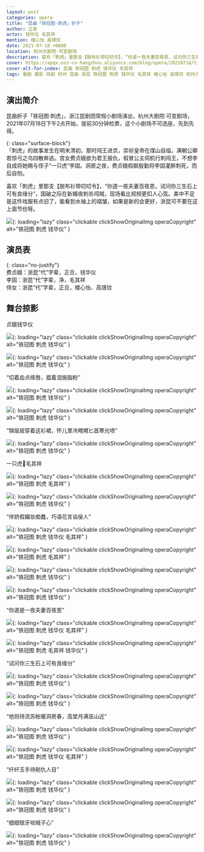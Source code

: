 ```yaml
---
layout: post
categories: opera
title: "昆曲「铁冠图·刺虎」折子"
author: 立泉
actor: 钱华仪 毛其祥
mention: 楼心怡 高璟玟
date: 2021-07-18 +0800
location: 杭州大剧院·可变剧场
description: 喜欢「刺虎」里那支【脱布衫带叨叨令】，“你道一夜夫妻百夜恩，试问你三生石上可有良缘分”，国破之际在新婚夜刺杀闯贼，现场看比视频更扣人心弦。美中不足是这件戏服有点旧了，能看到水袖上的褶皱，如果是新的会更好，浙昆可不要在这上面节俭呀。
cover: https://apqx.oss-cn-hangzhou.aliyuncs.com/blog/opera/20210718/tieguantu_cihu/DSC07085_thumb.jpg
cover-alt-for-index: 昆曲 铁冠图 刺虎 钱华仪 毛其祥
tags: 看剧 摄影 戏剧 杭州 昆曲 浙昆 铁冠图 刺虎 钱华仪 毛其祥 楼心怡 高璟玟 杭州大剧院·可变剧场
---
```


## 演出简介

昆曲折子「铁冠图·刺虎」，浙江昆剧团常规小剧场演出，杭州大剧院·可变剧场，2021年07月18日下午2点开始，提前30分钟检票，这个小剧场不可选座，先到先得。

{: class="surface-block"}  
「刺虎」的故事发生在明末清初，那时闯王进京，崇祯皇帝在煤山自缢，满朝公卿若惊弓之鸟四散奔逃。宫女费贞娥欲为君王报仇，假冒公主伺机行刺闯王，不想李自成将她赐与侄子“一只虎”李固。洞房之夜，费贞娥假献殷勤将李固灌醉刺死，而后自刎。

喜欢「刺虎」里那支【脱布衫带叨叨令】，“你道一夜夫妻百夜恩，试问你三生石上可有良缘分”，国破之际在新婚夜刺杀闯贼，现场看比视频更扣人心弦。美中不足是这件戏服有点旧了，能看到水袖上的褶皱，如果是新的会更好，浙昆可不要在这上面节俭呀。

![](https://apqx.oss-cn-hangzhou.aliyuncs.com/blog/opera/20210718/tieguantu_cihu/DSC07073_thumb.jpg){: loading="lazy" class="clickable clickShowOriginalImg operaCopyright" alt="铁冠图 刺虎 钱华仪" }

## 演员表

{: class="no-justify"}  
费贞娥：浙昆“代”字辈，正旦，钱华仪  
李固：浙昆“代”字辈，净，毛其祥  
侍女：浙昆“代”字辈，正旦，楼心怡、高璟玟  

## 舞台掠影

贞娥钱华仪

![](https://apqx.oss-cn-hangzhou.aliyuncs.com/blog/opera/20210718/tieguantu_cihu/DSC07013_thumb.jpg){: loading="lazy" class="clickable clickShowOriginalImg operaCopyright" alt="铁冠图 刺虎 钱华仪" }

![](https://apqx.oss-cn-hangzhou.aliyuncs.com/blog/opera/20210718/tieguantu_cihu/DSC07023_thumb.jpg){: loading="lazy" class="clickable clickShowOriginalImg operaCopyright" alt="铁冠图 刺虎 钱华仪" }

“切着齿点绛唇，揾着泪施脂粉”

![](https://apqx.oss-cn-hangzhou.aliyuncs.com/blog/opera/20210718/tieguantu_cihu/DSC07022_thumb.jpg){: loading="lazy" class="clickable clickShowOriginalImg operaCopyright" alt="铁冠图 刺虎 钱华仪" }

![](https://apqx.oss-cn-hangzhou.aliyuncs.com/blog/opera/20210718/tieguantu_cihu/DSC07024_thumb.jpg){: loading="lazy" class="clickable clickShowOriginalImg operaCopyright" alt="铁冠图 刺虎 钱华仪" }

“锦层层穿着这衫裙，怀儿里冷飕飕匕首寒光喷”

![](https://apqx.oss-cn-hangzhou.aliyuncs.com/blog/opera/20210718/tieguantu_cihu/DSC07076_thumb.jpg){: loading="lazy" class="clickable clickShowOriginalImg operaCopyright" alt="铁冠图 刺虎 钱华仪" }

一只虎🐯毛其祥

![](https://apqx.oss-cn-hangzhou.aliyuncs.com/blog/opera/20210718/tieguantu_cihu/DSC07041_thumb.jpg){: loading="lazy" class="clickable clickShowOriginalImg operaCopyright" alt="铁冠图 刺虎 毛其祥" }

![](https://apqx.oss-cn-hangzhou.aliyuncs.com/blog/opera/20210718/tieguantu_cihu/DSC07049_thumb.jpg){: loading="lazy" class="clickable clickShowOriginalImg operaCopyright" alt="铁冠图 刺虎 钱华仪" }

“佯娇假媚妆痴蠢，巧语花言谄佞人”

![](https://apqx.oss-cn-hangzhou.aliyuncs.com/blog/opera/20210718/tieguantu_cihu/DSC07052_thumb.jpg){: loading="lazy" class="clickable clickShowOriginalImg operaCopyright" alt="铁冠图 刺虎 钱华仪 毛其祥" }

![](https://apqx.oss-cn-hangzhou.aliyuncs.com/blog/opera/20210718/tieguantu_cihu/DSC07054_thumb.jpg){: loading="lazy" class="clickable clickShowOriginalImg operaCopyright" alt="铁冠图 刺虎 毛其祥" }

![](https://apqx.oss-cn-hangzhou.aliyuncs.com/blog/opera/20210718/tieguantu_cihu/DSC07051_thumb.jpg){: loading="lazy" class="clickable clickShowOriginalImg operaCopyright" alt="铁冠图 刺虎 钱华仪" }

![](https://apqx.oss-cn-hangzhou.aliyuncs.com/blog/opera/20210718/tieguantu_cihu/DSC07060_thumb.jpg){: loading="lazy" class="clickable clickShowOriginalImg operaCopyright" alt="铁冠图 刺虎 钱华仪" }

“你道是一夜夫妻百夜恩”

![](https://apqx.oss-cn-hangzhou.aliyuncs.com/blog/opera/20210718/tieguantu_cihu/DSC07064_thumb.jpg){: loading="lazy" class="clickable clickShowOriginalImg operaCopyright" alt="铁冠图 刺虎 钱华仪 毛其祥" }

![](https://apqx.oss-cn-hangzhou.aliyuncs.com/blog/opera/20210718/tieguantu_cihu/DSC07069_thumb.jpg){: loading="lazy" class="clickable clickShowOriginalImg operaCopyright" alt="铁冠图 刺虎 毛其祥 钱华仪" }

“试问你三生石上可有良缘分”

![](https://apqx.oss-cn-hangzhou.aliyuncs.com/blog/opera/20210718/tieguantu_cihu/DSC07073_thumb.jpg){: loading="lazy" class="clickable clickShowOriginalImg operaCopyright" alt="铁冠图 刺虎 钱华仪" }

![](https://apqx.oss-cn-hangzhou.aliyuncs.com/blog/opera/20210718/tieguantu_cihu/DSC07074_thumb.jpg){: loading="lazy" class="clickable clickShowOriginalImg operaCopyright" alt="铁冠图 刺虎 钱华仪" }

“他则待流苏帐暖洞房春，高堂月满巫山近”

![](https://apqx.oss-cn-hangzhou.aliyuncs.com/blog/opera/20210718/tieguantu_cihu/DSC07077_thumb.jpg){: loading="lazy" class="clickable clickShowOriginalImg operaCopyright" alt="铁冠图 刺虎 钱华仪" }

![](https://apqx.oss-cn-hangzhou.aliyuncs.com/blog/opera/20210718/tieguantu_cihu/DSC07085_thumb.jpg){: loading="lazy" class="clickable clickShowOriginalImg operaCopyright" alt="铁冠图 刺虎 钱华仪 毛其祥" }

“纤纤玉手待剜仇人目”

![](https://apqx.oss-cn-hangzhou.aliyuncs.com/blog/opera/20210718/tieguantu_cihu/DSC07091_thumb.jpg){: loading="lazy" class="clickable clickShowOriginalImg operaCopyright" alt="铁冠图 刺虎 钱华仪" }

![](https://apqx.oss-cn-hangzhou.aliyuncs.com/blog/opera/20210718/tieguantu_cihu/DSC07094_thumb.jpg){: loading="lazy" class="clickable clickShowOriginalImg operaCopyright" alt="铁冠图 刺虎 钱华仪" }

“细细银牙啖贼子心”

![](https://apqx.oss-cn-hangzhou.aliyuncs.com/blog/opera/20210718/tieguantu_cihu/DSC07105_thumb.jpg){: loading="lazy" class="clickable clickShowOriginalImg operaCopyright" alt="铁冠图 刺虎 钱华仪" }
